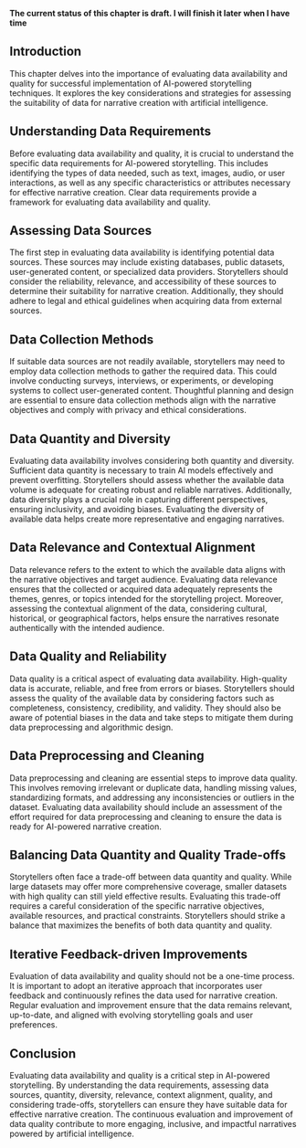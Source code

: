 **The current status of this chapter is draft. I will finish it later when I have time**

Introduction
------------

This chapter delves into the importance of evaluating data availability and quality for successful implementation of AI-powered storytelling techniques. It explores the key considerations and strategies for assessing the suitability of data for narrative creation with artificial intelligence.

Understanding Data Requirements
-------------------------------

Before evaluating data availability and quality, it is crucial to understand the specific data requirements for AI-powered storytelling. This includes identifying the types of data needed, such as text, images, audio, or user interactions, as well as any specific characteristics or attributes necessary for effective narrative creation. Clear data requirements provide a framework for evaluating data availability and quality.

Assessing Data Sources
----------------------

The first step in evaluating data availability is identifying potential data sources. These sources may include existing databases, public datasets, user-generated content, or specialized data providers. Storytellers should consider the reliability, relevance, and accessibility of these sources to determine their suitability for narrative creation. Additionally, they should adhere to legal and ethical guidelines when acquiring data from external sources.

Data Collection Methods
-----------------------

If suitable data sources are not readily available, storytellers may need to employ data collection methods to gather the required data. This could involve conducting surveys, interviews, or experiments, or developing systems to collect user-generated content. Thoughtful planning and design are essential to ensure data collection methods align with the narrative objectives and comply with privacy and ethical considerations.

Data Quantity and Diversity
---------------------------

Evaluating data availability involves considering both quantity and diversity. Sufficient data quantity is necessary to train AI models effectively and prevent overfitting. Storytellers should assess whether the available data volume is adequate for creating robust and reliable narratives. Additionally, data diversity plays a crucial role in capturing different perspectives, ensuring inclusivity, and avoiding biases. Evaluating the diversity of available data helps create more representative and engaging narratives.

Data Relevance and Contextual Alignment
---------------------------------------

Data relevance refers to the extent to which the available data aligns with the narrative objectives and target audience. Evaluating data relevance ensures that the collected or acquired data adequately represents the themes, genres, or topics intended for the storytelling project. Moreover, assessing the contextual alignment of the data, considering cultural, historical, or geographical factors, helps ensure the narratives resonate authentically with the intended audience.

Data Quality and Reliability
----------------------------

Data quality is a critical aspect of evaluating data availability. High-quality data is accurate, reliable, and free from errors or biases. Storytellers should assess the quality of the available data by considering factors such as completeness, consistency, credibility, and validity. They should also be aware of potential biases in the data and take steps to mitigate them during data preprocessing and algorithmic design.

Data Preprocessing and Cleaning
-------------------------------

Data preprocessing and cleaning are essential steps to improve data quality. This involves removing irrelevant or duplicate data, handling missing values, standardizing formats, and addressing any inconsistencies or outliers in the dataset. Evaluating data availability should include an assessment of the effort required for data preprocessing and cleaning to ensure the data is ready for AI-powered narrative creation.

Balancing Data Quantity and Quality Trade-offs
----------------------------------------------

Storytellers often face a trade-off between data quantity and quality. While large datasets may offer more comprehensive coverage, smaller datasets with high quality can still yield effective results. Evaluating this trade-off requires a careful consideration of the specific narrative objectives, available resources, and practical constraints. Storytellers should strike a balance that maximizes the benefits of both data quantity and quality.

Iterative Feedback-driven Improvements
--------------------------------------

Evaluation of data availability and quality should not be a one-time process. It is important to adopt an iterative approach that incorporates user feedback and continuously refines the data used for narrative creation. Regular evaluation and improvement ensure that the data remains relevant, up-to-date, and aligned with evolving storytelling goals and user preferences.

Conclusion
----------

Evaluating data availability and quality is a critical step in AI-powered storytelling. By understanding the data requirements, assessing data sources, quantity, diversity, relevance, context alignment, quality, and considering trade-offs, storytellers can ensure they have suitable data for effective narrative creation. The continuous evaluation and improvement of data quality contribute to more engaging, inclusive, and impactful narratives powered by artificial intelligence.
